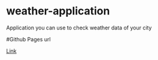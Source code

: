 # weather-application

Application you can use to check weather data of your city

#Github Pages url

[Link](https://muemamus.github.io/weather-application/)
